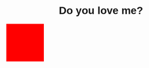 <!DOCTYPE html>
<html lang="en">
<head>
  <meta charset="UTF-8">
  <meta name="viewport" content="width=device-width, initial-scale=1.0">
  <title>Proposal Target Shoot Game</title>
  <style>
    body {
      font-family: Arial, sans-serif;
      text-align: center;
    }
    #container {
      margin-top: 100px;
    }
    #target {
      width: 100px;
      height: 100px;
      background-color: red;
      position: relative;
    }
  </style>
</head>
<body>
  <div id="container">
    <h1>Do you love me?</h1>
    <div id="target"></div>
  </div>

  <script>
    const target = document.getElementById('target');
    const container = document.getElementById('container');

    target.addEventListener('click', () => {
      target.style.marginLeft = `${Math.random() * 80}vw`;
      target.style.marginTop = `${Math.random() * 80}vh`;
      container.innerHTML = '<h1>Yes!</h1><p>Thank you! I love you too!</p>';
    });
  </script>
</body>
</html>
